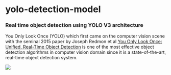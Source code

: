# yolo-detection-model
### Real time object detection using YOLO V3 architecture

You Only Look Once (YOLO) which first came on the computer vision scene with the seminal 2015 paper by Joseph Redmon et al [You Only Look Once: Unified, Real-Time Object Detection](https://arxiv.org/abs/1506.02640) is one of the most effective object detection algorithms in computer vision domain since it is a state-of-the-art, real-time object detection system.

![](v1.gif)
